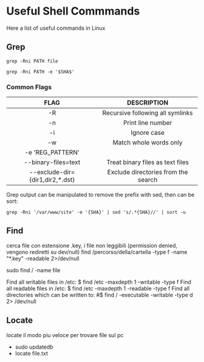 # Useful Shell Commmands
Here a list of useful commands in Linux

## Grep

```console
grep -Rni PATH file

grep -Rni PATH -e '$SHA$'
```

### Common Flags
| FLAG | DESCRIPTION | 
| :------------: | :------------: | 
| -R | Recursive following all symlinks |
| -n | Print line number |
| -i | Ignore case |
| -w | Match whole words only |
| -e 'REG_PATTERN'| 
| --binary-files=text | Treat binary files as text files |
| --exclude-dir={dir1,dir2,*.dst} | Exclude directories from the search | 


Grep output can be manipulated to remove the prefix with sed, then can be sort:

```console
grep -Rni '/var/www/site' -e '{SHA}' | sed 's/.*{SHA}//' | sort -u
```


## Find

cerca file con estensione .key, i file non leggibili (permission denied, vengono rediretti su dev/null)
find /percorso/della/cartella -type f -name "*.key" -readable 2>/dev/null


sudo find / -name file

Find all writable files in /etc:
  $ find /etc -maxdepth 1 -writable -type f
Find all readable files in /etc:
  $ find /etc -maxdepth 1 -readable -type f
Find all directories which can be written to:
#$ find / -executable -writable -type d 2> /dev/null

## Locate

locate 
il modo piu veloce per trovare file sul pc

- sudo updatedb
- locate file.txt

